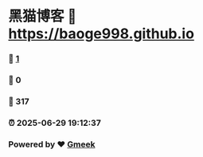 # 黑猫博客 :link: https://baoge998.github.io 
### :page_facing_up: [1](https://baoge998.github.io/tag.html) 
### :speech_balloon: 0 
### :hibiscus: 317 
### :alarm_clock: 2025-06-29 19:12:37 
### Powered by :heart: [Gmeek](https://github.com/Meekdai/Gmeek)
